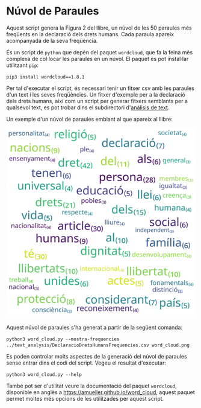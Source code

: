 # Núvol de Paraules

Aquest script genera la Figura 2 del llibre, un núvol de les 50 paraules més
freqüents en la declaració dels drets humans. Cada paraula apareix acompanyada
de la seva freqüència.

És un script de `python` que depèn del paquet `wordcloud`, que fa la feina més
complexa de col·locar les paraules en un núvol. El paquet es pot instal·lar
utilitzant `pip`:

```
pip3 install wordcloud==1.8.1
```

Per tal d'executar el script, és necessari tenir un fitxer csv amb les paraules
d'un text i les seves freqüències. Un fitxer d'exemple per a la declaració dels
drets humans, així com un script per generar fitxers semblants per a qualsevol
text, es pot trobar dins el subdirectori d'[anàlisis de text](../text_analysis).

Un exemple d'un núvol de paraules emblant al que apareix al llibre:

![Núvol de paraules de la declaració dels drets humans](word_cloud.png)

Aquest núvol de paraules s'ha generat a partir de la següent comanda:

```
python3 word_cloud.py --mostra-frequencies ../text_analysis/DeclaracioDretsHumansFrequencies.csv word_cloud.png
```

Es poden controlar molts aspectes de la generació del núvol de paraules sense
entrar dins el codi del script. Vegeu el resultat d'executar:

```
python3 word_cloud.py --help
```

També pot ser d'utilitat veure la documentació del paquet `wordcloud`,
disponible en anglès a https://amueller.github.io/word_cloud, aquest paquet
permet moltes més opcions de les utilitzades per aquest script.
